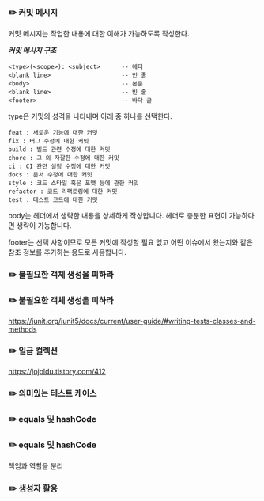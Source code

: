 ### ✏️ 커밋 메시지

커밋 메시지는 작업한 내용에 대한 이해가 가능하도록 작성한다.

***커밋 메시지 구조***

```
<type>(<scope>): <subject>      -- 헤더
<blank line>                    -- 빈 줄
<body>                          -- 본문
<blank line>                    -- 빈 줄
<footer>                        -- 바닥 글
```

type은 커밋의 성격을 나타내며 아래 중 하나를 선택한다.

```
feat : 새로운 기능에 대한 커밋
fix : 버그 수정에 대한 커밋
build : 빌드 관련 수정에 대한 커밋
chore : 그 외 자잘한 수정에 대한 커밋
ci : CI 관련 설정 수정에 대한 커밋
docs : 문서 수정에 대한 커밋
style : 코드 스타일 혹은 포맷 등에 관한 커밋
refactor : 코드 리팩토링에 대한 커밋
test : 테스트 코드에 대한 커밋
```

body는 헤더에서 생략한 내용을 상세하게 작성합니다. 헤더로 충분한 표현이 가능하다면 생략이 가능합니다.

footer는 선택 사항이므로 모든 커밋에 작성할 필요 없고 어떤 이슈에서 왔는지와 같은 참조 정보를 추가하는 용도로 사용합니다.

### ✏️ 불필요한 객체 생성을 피하라

### ✏️ 불필요한 객체 생성을 피하라

https://junit.org/junit5/docs/current/user-guide/#writing-tests-classes-and-methods

### ✏️ 일급 컬렉션

https://jojoldu.tistory.com/412


### ✏️ 의미있는 테스트 케이스


### ✏️ equals 및 hashCode 


### ✏️ equals 및 hashCode
책임과 역할을 분리

### ✏️ 생성자 활용
